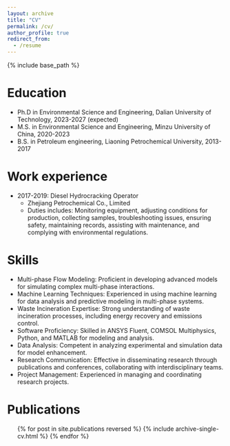 ```yaml
---
layout: archive
title: "CV"
permalink: /cv/
author_profile: true
redirect_from:
  - /resume
---
```


{% include base_path %}

Education
======
* Ph.D in Environmental Science and Engineering, Dalian University of Technology, 2023-2027 (expected)
* M.S. in Environmental Science and Engineering, Minzu University of China, 2020-2023
* B.S. in Petroleum engineering, Liaoning Petrochemical University, 2013-2017

Work experience
======
* 2017-2019: Diesel Hydrocracking Operator
  * Zhejiang Petrochemical Co., Limited
  * Duties includes: Monitoring equipment, adjusting conditions for production, collecting samples, troubleshooting issues, ensuring safety, maintaining records, assisting with maintenance, and complying with environmental regulations.
   
Skills
======
* Multi-phase Flow Modeling: Proficient in developing advanced models for simulating complex multi-phase interactions.
* Machine Learning Techniques: Experienced in using machine learning for data analysis and predictive modeling in multi-phase systems.
* Waste Incineration Expertise: Strong understanding of waste incineration processes, including energy recovery and emissions control.
* Software Proficiency: Skilled in ANSYS Fluent, COMSOL Multiphysics, Python, and MATLAB for modeling and analysis.
* Data Analysis: Competent in analyzing experimental and simulation data for model enhancement.
* Research Communication: Effective in disseminating research through publications and conferences, collaborating with interdisciplinary teams.
* Project Management: Experienced in managing and coordinating research projects.

Publications
======
  <ul>{% for post in site.publications reversed %}
    {% include archive-single-cv.html %}
  {% endfor %}</ul>
